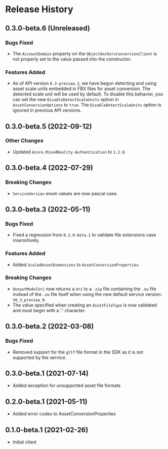 # Release History

## 0.3.0-beta.6 (Unreleased)

### Bugs Fixed

- The `AccountDomain` property on the `ObjectAnchorsConversionClient` is not properly set to the value passed into the
  constructor.

### Features Added

- As of API version `0.3-preview.2`, we have begun detecting and using asset scale units embedded in FBX files for asset
  conversion. The detected scale unit will be used by default. To disable this behavior, you can set the new
  `DisableDetectScaleUnits` option in `AssetConversionOptions` to `true`. The `DisableDetectScaleUnits` option is
  ignored in previous API versions.

## 0.3.0-beta.5 (2022-09-12)

### Other Changes

- Updated `Azure.MixedReality.Authentication` to `1.2.0`.

## 0.3.0-beta.4 (2022-07-29)

### Breaking Changes

- `ServiceVersion` enum values are now pascal case.

## 0.3.0-beta.3 (2022-05-11)

### Bugs Fixed

- Fixed a regression from `0.2.0-beta.1` to validate file extensions case insensitively.

### Features Added

- Added `ScaledAssetDimensions` to `AssetConversionProperties`.

### Breaking Changes

- `OutputModelUri` now returns a `Uri` to a `.zip` file containing the `.ou` file instead of the `.ou` file itself when using the new default service version: `V0_3_preview_0`.
- The value specified when creating an `AssetFileType` is now validated and must begin with a '.' character.

## 0.3.0-beta.2 (2022-03-08)

### Bugs Fixed

- Removed support for the `gltf` file format in the SDK as it is not supported by the service.

## 0.3.0-beta.1 (2021-07-14)

- Added exception for unsupported asset file formats

## 0.2.0-beta.1 (2021-05-11)

- Added error codes to AssetConversionProperties

## 0.1.0-beta.1 (2021-02-26)

- Initial client
